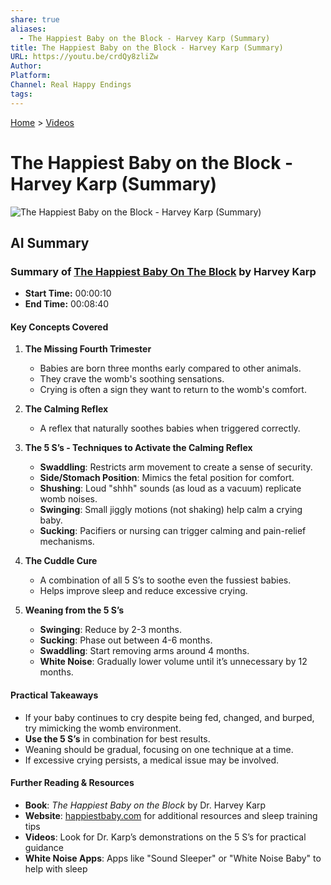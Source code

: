 ```yaml
---
share: true
aliases:
  - The Happiest Baby on the Block - Harvey Karp (Summary)
title: The Happiest Baby on the Block - Harvey Karp (Summary)
URL: https://youtu.be/crdQy8zliZw
Author: 
Platform: 
Channel: Real Happy Endings
tags: 
---
```

[Home](../index.md) > [Videos](./index.md)  
# The Happiest Baby on the Block - Harvey Karp (Summary)  
![The Happiest Baby on the Block - Harvey Karp (Summary)](https://youtu.be/crdQy8zliZw)  
  
## AI Summary  
### **Summary of [The Happiest Baby On The Block](../books/the-happiest-baby-on-the-block.md) by Harvey Karp**  
- **Start Time:** 00:00:10  
- **End Time:** 00:08:40  
  
#### **Key Concepts Covered**  
1. **The Missing Fourth Trimester**  
   - Babies are born three months early compared to other animals.  
   - They crave the womb's soothing sensations.  
   - Crying is often a sign they want to return to the womb's comfort.  
  
2. **The Calming Reflex**  
   - A reflex that naturally soothes babies when triggered correctly.  
  
3. **The 5 S’s - Techniques to Activate the Calming Reflex**  
   - **Swaddling**: Restricts arm movement to create a sense of security.  
   - **Side/Stomach Position**: Mimics the fetal position for comfort.  
   - **Shushing**: Loud "shhh" sounds (as loud as a vacuum) replicate womb noises.  
   - **Swinging**: Small jiggly motions (not shaking) help calm a crying baby.  
   - **Sucking**: Pacifiers or nursing can trigger calming and pain-relief mechanisms.  
  
4. **The Cuddle Cure**  
   - A combination of all 5 S’s to soothe even the fussiest babies.  
   - Helps improve sleep and reduce excessive crying.  
  
5. **Weaning from the 5 S’s**  
   - **Swinging**: Reduce by 2-3 months.  
   - **Sucking**: Phase out between 4-6 months.  
   - **Swaddling**: Start removing arms around 4 months.  
   - **White Noise**: Gradually lower volume until it’s unnecessary by 12 months.  
  
#### **Practical Takeaways**  
- If your baby continues to cry despite being fed, changed, and burped, try mimicking the womb environment.  
- **Use the 5 S’s** in combination for best results.  
- Weaning should be gradual, focusing on one technique at a time.  
- If excessive crying persists, a medical issue may be involved.  
  
#### **Further Reading & Resources**  
- **Book**: *The Happiest Baby on the Block* by Dr. Harvey Karp    
- **Website**: [happiestbaby.com](https://www.happiestbaby.com) for additional resources and sleep training tips    
- **Videos**: Look for Dr. Karp’s demonstrations on the 5 S’s for practical guidance    
- **White Noise Apps**: Apps like "Sound Sleeper" or "White Noise Baby" to help with sleep    
